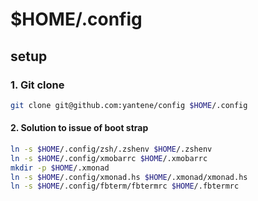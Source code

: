 $HOME/.config
=============

setup
-----

### 1. Git clone

```bash
git clone git@github.com:yantene/config $HOME/.config
```

#### 2. Solution to issue of boot strap

```bash
ln -s $HOME/.config/zsh/.zshenv $HOME/.zshenv
ln -s $HOME/.config/xmobarrc $HOME/.xmobarrc
mkdir -p $HOME/.xmonad
ln -s $HOME/.config/xmonad.hs $HOME/.xmonad/xmonad.hs
ln -s $HOME/.config/fbterm/fbtermrc $HOME/.fbtermrc
```
